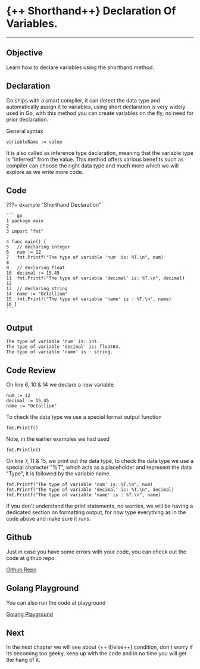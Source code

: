 # {++ Shorthand++} Declaration Of Variables.

<hr>

## Objective

Learn how to declare variables using the shorthand method.

## Declaration

Go ships with a smart compiler, it can detect the data type and automatically assign it to variables, using short declaration is very widely used in Go, with this method you can create variables on the fly, no need for prior declaration.

General syntax

    variableName := value

It is also called as inference type declaration, meaning that the variable type is "inferred" from the value. This method offers various benefits such as compiler can choose the right data type and much more which we will explore as we write more code.

## Code

???+ example "Shorthand Declaration"

    ``` go
    1 package main
    2
    3 import "fmt"

    4 func main() {
	5   // declaring integer
	6   num := 12
	7   fmt.Printf("The type of variable 'num' is: %T.\n", num)
    8
	9   // declaring float
	10  decimal := 15.45
	11  fmt.Printf("The type of variable 'decimal' is: %T.\n", decimal)
    12
	13  // declaring string
	14  name := "Octallium"
	15  fmt.Printf("The type of variable 'name' is : %T.\n", name)
    16 }
    ```

## Output

    The type of variable 'num' is: int.
    The type of variable 'decimal' is: float64.
    The type of variable 'name' is : string.

## Code Review

On line 6, 10 & 14 we declare a new variable

    num := 12
    decimal := 15.45
    name := "Octallium"

To check the data type we use a special format output function

    fmt.Printf()

Note, in the earlier examples we had used

    fmt.Println()

On line 7, 11 & 15, we print out the data type, to check the data type we use a special character "%T", which acts as a placeholder and represent the data "Type", it is followed by the variable name.

    fmt.Printf("The type of variable 'num' is: %T.\n", num)
    fmt.Printf("The type of variable 'decimal' is: %T.\n", decimal)
    fmt.Printf("The type of variable 'name' is : %T.\n", name)

If you don't understand the print statements, no worries, we will be having a dedicated section on formatting output, for now type everything as in the code above and make sure it runs.

## Github

Just in case you have some errors with your code, you can check out the code at github repo

[Github Repo](https://github.com/octallium/golang-handbook/tree/master/code)

## Golang Playground

You can also run the code at playground

[Golang Playground](https://play.golang.org/p/9RLW4JSSwhq)

## Next

In the next chapter we will see about {++ if/else++} condition, don't worry if its becoming too geeky, keep up with the code and in no time you will get the hang of it.